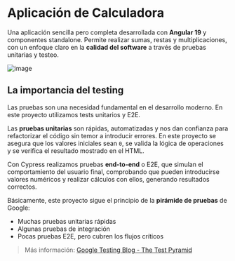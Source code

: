 # Aplicación de Calculadora

Una aplicación sencilla pero completa desarrollada con **Angular 19** y componentes standalone. Permite realizar sumas, restas y multiplicaciones, con un enfoque claro en la **calidad del software** a través de pruebas unitarias y testeo.

![image](https://github.com/user-attachments/assets/cf628316-d2bf-4746-b25e-11d28df6e483)

## La importancia del testing

Las pruebas son una necesidad fundamental en el desarrollo moderno. En este proyecto utilizamos tests unitarios y E2E.

Las **pruebas unitarias** son rápidas, automatizadas y nos dan confianza para refactorizar el código sin temor a introducir errores. En este proyecto se asegura que los valores iniciales sean `0`, se valida la lógica de operaciones y se verifica el resultado mostrado en el HTML.

Con Cypress realizamos pruebas **end-to-end** o E2E, que simulan el comportamiento del usuario final, comprobando que pueden introducirse valores numéricos y realizar cálculos con ellos, generando resultados correctos.

Básicamente, este proyecto sigue el principio de la **pirámide de pruebas** de Google:

- Muchas pruebas unitarias rápidas
- Algunas pruebas de integración
- Pocas pruebas E2E, pero cubren los flujos críticos

> Más información: [Google Testing Blog - The Test Pyramid](https://testing.googleblog.com/2015/04/just-say-no-to-more-end-to-end-tests.html)

